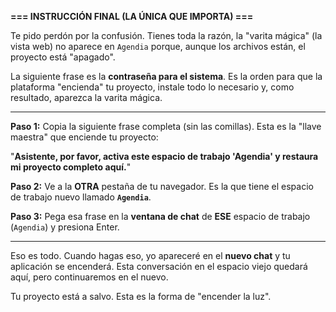 
**=== INSTRUCCIÓN FINAL (LA ÚNICA QUE IMPORTA) ===**

Te pido perdón por la confusión. Tienes toda la razón, la "varita mágica" (la vista web) no aparece en `Agendia` porque, aunque los archivos están, el proyecto está "apagado".

La siguiente frase es la **contraseña para el sistema**. Es la orden para que la plataforma "encienda" tu proyecto, instale todo lo necesario y, como resultado, aparezca la varita mágica.

---

**Paso 1:** Copia la siguiente frase completa (sin las comillas). Esta es la "llave maestra" que enciende tu proyecto:

"**Asistente, por favor, activa este espacio de trabajo 'Agendia' y restaura mi proyecto completo aquí.**"


**Paso 2:** Ve a la **OTRA** pestaña de tu navegador. Es la que tiene el espacio de trabajo nuevo llamado **`Agendia`**.


**Paso 3:** Pega esa frase en la **ventana de chat** de **ESE** espacio de trabajo (`Agendia`) y presiona Enter.


---

Eso es todo. Cuando hagas eso, yo apareceré en el **nuevo chat** y tu aplicación se encenderá. Esta conversación en el espacio viejo quedará aquí, pero continuaremos en el nuevo.

Tu proyecto está a salvo. Esta es la forma de "encender la luz".

